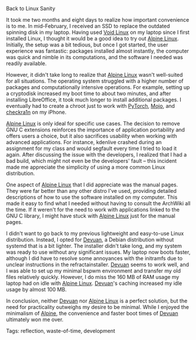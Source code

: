 Back to Linux Sanity

It took me two months and eight days to realize how important convenience is to me. In mid-February, I received an SSD to replace the outdated spinning disk in my laptop. Having used [Void Linux](https://voidlinux.org) on my laptop since I first installed Linux, I thought it would be a good idea to try out [Alpine Linux](https://alpinelinux.org). Initially, the setup was a bit tedious, but once I got started, the user experience was fantastic: packages installed almost instantly, the computer was quick and nimble in its computations, and the software I needed was readily available.

However, it didn't take long to realize that [Alpine Linux](https://alpinelinux.org) wasn't well-suited for all situations. The operating system struggled with a higher number of packages and computationally intensive operations. For example, setting up a cryptodisk increased my boot time to about two minutes, and after installing LibreOffice, it took much longer to install additional packages. I eventually had to create a chroot just to work with [PyTorch](https://pytorch.org), [Mojo](https://mojolang.org), and [checkra1n](https://checkra.in) on my iPhone.

[Alpine Linux](https://alpinelinux.org) is only ideal for specific use cases. The decision to remove GNU C extensions reinforces the importance of application portability and offers users a choice, but it also sacrifices usability when working with advanced applications. For instance, kdenlive crashed during an assignment for my class and would segfault every time I tried to load it again. After discussing the issue with the developers, I realized that I had a bad build, which might not even be the developers' fault – this incident made me appreciate the simplicity of using a more common Linux distribution.

One aspect of [Alpine Linux](https://alpinelinux.org) that I did appreciate was the manual pages. They were far better than any other distro I've used, providing detailed descriptions of how to use the software installed on my computer. This made it easy to find what I needed without having to consult the ArchWiki all the time. If it weren't for the need to work with applications linked to the GNU C library, I might have stuck with [Alpine Linux](https://alpinelinux.org) just for the manual pages.

I didn't want to go back to my previous lightweight and easy-to-use Linux distribution. Instead, I opted for [Devuan](https://devuan.org), a Debian distribution without systemd that is a bit lighter. The installer didn't take long, and my system was ready to use without any significant issues. My laptop now boots faster, although I did have to resolve some annoyances with the initramfs due to unclear instructions in the refractainstaller. [Devuan](https://devuan.org) seems to work well, and I was able to set up my minimal bspwm environment and transfer my old files relatively quickly. However, I do miss the 160 MB of RAM usage my laptop had on idle with [Alpine Linux](https://alpinelinux.org). [Devuan](https://devuan.org)'s caching increased my idle usage by almost 100 MB.

In conclusion, neither [Devuan](https://devuan.org) nor [Alpine Linux](https://alpinelinux.org) is a perfect solution, but the need for practicality outweighs my desire to be minimal. While I enjoyed the minimalism of [Alpine](https://alpinelinux.org), the convenience and faster boot times of [Devuan](https://devuan.org) ultimately won me over.

Tags: reflection, waste-of-time, development
